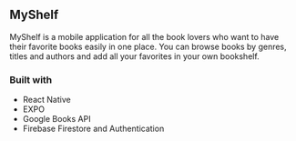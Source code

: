 ## MyShelf
MyShelf is a mobile application for all the book lovers who want to have their favorite books easily in one place. You can browse books by genres, titles and authors and add all your favorites in your own bookshelf.

### Built with
- React Native
- EXPO
- Google Books API
- Firebase Firestore and Authentication